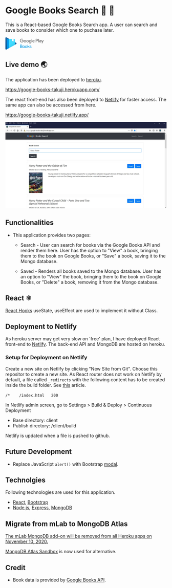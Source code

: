 # Google Books Search :blue_book: :mag_right:

This is a React-based Google Books Search app. A user can search and save books to consider which one to puchase  later. 

<img src="./readme/google_books_logo.png"> 

## Live demo :earth_asia:
The application has been deployed to [heroku](https://www.heroku.com/). 

https://google-books-takuji.herokuapp.com/

The react front-end has also been deployed to [Netlify](https://www.netlify.com/) for faster access. The same app can also be accessed from here. 

https://google-books-takuji.netlify.app/

<img src="./readme/screencapture.jpg" width="850px">

## Functionalities

 * This application provides two pages:

   * Search - User can search for books via the Google Books API and render them here. User has the option to "View" a book, bringing them to the book on Google Books, or "Save" a book, saving it to the Mongo database.

   * Saved - Renders all books saved to the Mongo database. User has an option to "View" the book, bringing them to the book on Google Books, or "Delete" a book, removing it from the Mongo database.


## React  :atom_symbol:
[React Hooks](https://reactjs.org/docs/hooks-intro.html) useState, useEffect are used to implement it without Class. 

## Deployment to Netlify 
As heroku server may get very slow on 'free' plan, I have deployed React front-end to [Netlify](https://www.netlify.com/). The back-end API and MongoDB are hosted on heroku. 

### Setup for Deployment on Netlify
Create a new site on Netlify by clicking "New Site from Git". Choose this repositor to create a new site. As React router does not work on Netlify by default, a file called `_redirects` with the following content has to be created inside the build folder. See [this](https://medium.com/@rexben/how-to-fix-page-not-found-on-netlify-with-react-router-dom-e0520692be5) article.

`/*    /index.html   200`

In Netlify admin screen, go to Settings > Build & Deploy > Continuous Deployment
* Base directory: client
* Publish directory: /client/build

Netlify is updated when a file is pushed to github.

## Future Development

* Replace JavaScript `alert()` with Bootstrap [modal](https://getbootstrap.com/docs/4.0/components/modal/).


## Technolgies
Following technologies are used for this application.

* [React](https://reactjs.org/), [Bootstrap](https://getbootstrap.com/)
* [Node.js](https://nodejs.org), [Express](https://expressjs.com/), [MongoDB](https://www.mongodb.com/)


## Migrate from mLab to MongoDB Atlas
[The mLab MongoDB add-on will be removed from all Heroku apps on November 10, 2020.](https://devcenter.heroku.com/changelog-items/1823)

[MongoDB Atlas Sandbox](https://www.mongodb.com/cloud/atlas) is now used for alternative. 


## Credit 
* Book data is provided by [Google Books API](https://developers.google.com/books).
